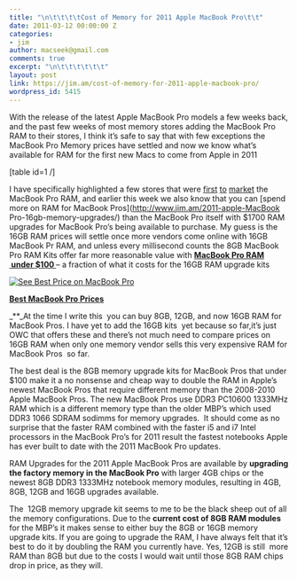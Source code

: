 ```yaml
---
title: "\n\t\t\t\tCost of Memory for 2011 Apple MacBook Pro\t\t"
date: 2011-03-12 00:00:00 Z
categories:
- jim
author: macseek@gmail.com
comments: true
excerpt: "\n\t\t\t\t\t\t"
layout: post
link: https://jim.am/cost-of-memory-for-2011-apple-macbook-pro/
wordpress_id: 5415
---
```


With the release of the latest Apple MacBook Pro models a few weeks back, and the past few weeks of most memory stores adding the MacBook Pro RAM to their stores, I think it’s safe to say that with few exceptions the MacBook Pro Memory prices have settled and now we know what’s available for RAM for the first new Macs to come from Apple in 2011




[table id=1 /]




I have specifically highlighted a few stores that were [first](http://www.jim.am/ramjet) [to](http://amzn.to/2oA2gjC) [market](http://www.jim.am/OWC) the MacBook Pro RAM, and earlier this week we also know that you can [spend more on RAM for MacBook Pros](http://www.jim.am/2011-apple-MacBook Pro-16gb-memory-upgrades/) than the MacBook Pro itself with $1700 RAM upgrades for MacBook Pro’s being available to purchase. My guess is the 16GB RAM prices will settle once more vendors come online with 16GB MacBook Pr RAM, and unless every millisecond counts the 8GB MacBook Pro RAM Kits offer far more reasonable value with **[MacBook Pro RAM  under $100 ](http://amzn.to/2oA2gjC)**– a fraction of what it costs for the 16GB RAM upgrade kits




[![See Best Price on MacBook Pro](http://www.jim.am/wp-content/uploads/2011/03/Screen-shot-2011-03-24-at-7.39.14-AM.png)](http://www.amazon.com/gp/product/B002QQ8H8I/ref=as_li_ss_tl?ie=UTF8&tag=ramseeker-20&linkCode=as2&camp=1789&creative=390957&creativeASIN=B002QQ8H8I)




**[Best MacBook Pro Prices](http://www.amazon.com/gp/product/B002QQ8H8I/ref=as_li_ss_tl?ie=UTF8&tag=ramseeker-20&linkCode=as2&camp=1789&creative=390957&creativeASIN=B002QQ8H8I)**




_**_At the time I write this  you can buy 8GB, 12GB, and now 16GB RAM for MacBook Pros. I have yet to add the 16GB kits  yet because so far,it’s just OWC that offers these and there’s not much need to compare prices on 16GB RAM when only one memory vendor sells this very expensive RAM for MacBook Pros  so far.




The best deal is the 8GB memory upgrade kits for MacBook Pros that under $100 make it a no nonsense and cheap way to double the RAM in Apple’s newest MacBook Pros that require different memory than the 2008-2010 Apple MacBook Pros. The new MacBook Pros use DDR3 PC10600 1333MHz RAM which is a different memory type than the older MBP’s which used DDR3 1066 SDRAM sodimms for memory upgrades.  It should come as no surprise that the faster RAM combined with the faster i5 and i7 Intel processors in the MacBook Pro’s for 2011 result the fastest notebooks Apple has ever built to date with the 2011 MacBook Pro updates.




RAM Upgrades for the 2011 Apple MacBook Pros are available by **upgrading the factory memory in the MacBook Pro** with larger 4GB chips or the newest 8GB DDR3 1333MHz notebook memory modules, resulting in 4GB, 8GB, 12GB and 16GB upgrades available.




The  12GB memory upgrade kit seems to me to be the black sheep out of all the memory configurations. Due to the **current cost of 8GB RAM modules** for the MBP’s it makes sense to either buy the 8GB or 16GB memory upgrade kits. If you are going to upgrade the RAM, I have always felt that it’s best to do it by doubling the RAM you currently have. Yes, 12GB is still  more RAM than 8GB but due to the costs I would wait until those 8GB RAM chips drop in price, as they will.


		
